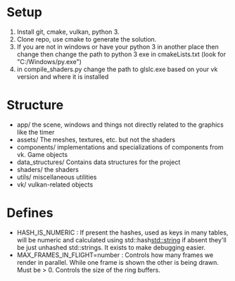 # Setup
1) Install git, cmake, vulkan, python 3.
2) Clone repo, use cmake to generate the solution.
3) If you are not in windows or have your python 3 in another place then change then change the path to python 3 exe in cmakeLists.txt (look for "C:/Windows/py.exe")
4) in compile_shaders.py change the path to glslc.exe based on your vk version and where it is installed

# Structure
- app/ the scene, windows and things not directly related to the graphics like the timer
- assets/ The meshes, textures, etc. but not the shaders
- components/ implementations and specializations of components from vk. Game objects
- data_structures/ Contains data structures for the project
- shaders/ the shaders
- utils/ miscellaneous utilities
- vk/ vulkan-related objects  

# Defines
- HASH_IS_NUMERIC : If present the hashes, used as keys in many tables, will be numeric and calculated using std::hash<std::string> if absent they'll be just unhashed std::strings. It exists to make debugging easier.
- MAX_FRAMES_IN_FLIGHT=number : Controls how many frames we render in parallel. While one frame is shown the other is being drawn. Must be > 0. Controls the size of the ring buffers.